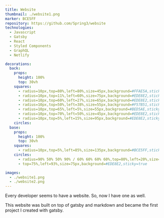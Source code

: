 ```yaml
---
title: Website
thumbnail: ./website1.png
marker: BCE5FF
repository: https://github.com/Spring3/website
technologies:
  - Javascript
  - Gatsby
  - React
  - Styled Components
  - GraphQL
  - Netlify

decorations:
  back:
    props:
      height: 100%
      top: 30vh
    squares:
      - radius=10px,top=80%,left=80%,size=45px,background=#FFAE5A,sticky=true
      - radius=10px,top=11%,left=60%,size=75px,background=#EDE8E2,sticky=true
      - radius=10px,top=60%,left=27%,size=65px,background=#EDE8E2,sticky=true
      - radius=10px,top=50%,left=38%,size=55px,background=#F57B51,sticky=true
      - radius=10px,top=65%,left=5%,size=55px,background=#BED5AE,sticky=true
      - radius=10px,top=70%,left=50%,size=45px,background=#EDE8E2,sticky=true
      - radius=10px,top=5%,left=15%,size=95px,background=#EDE8E2,sticky=true
    circles:
  base:
    props:
      height: 100%
      top: 30vh
    squares:
      - radius=10px,top=5%,left=85%,size=135px,background=#BCE5FF,sticky=true
    circles:
      - radius=90% 50% 50% 90% / 60% 60% 60% 60%,top=80%,left=20%,size=95px,background=#FFAE5A,sticky=true
      - top=75%,left=93%,size=75px,background=#EDE8E2,sticky=true

images:
  - ./website1.png
  - ./website2.png
---
```


Every developer seems to have a website. So, now I have one as well.

This website was built on top of gatsby and markdown and became the first project I created with gatsby.
